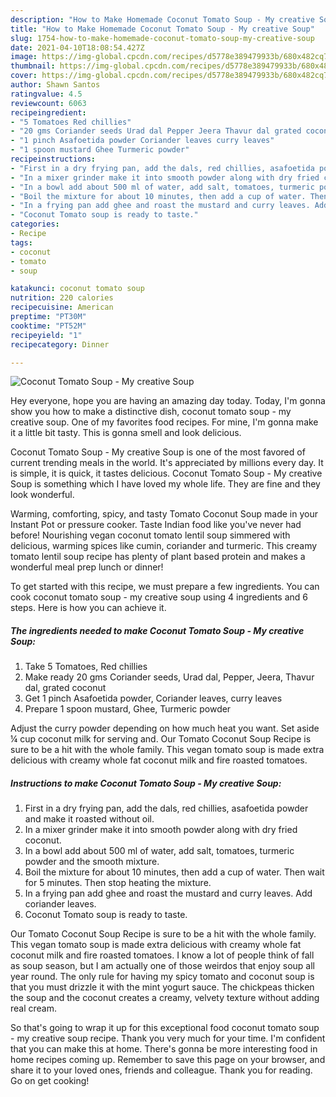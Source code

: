 ```yaml
---
description: "How to Make Homemade Coconut Tomato Soup - My creative Soup"
title: "How to Make Homemade Coconut Tomato Soup - My creative Soup"
slug: 1754-how-to-make-homemade-coconut-tomato-soup-my-creative-soup
date: 2021-04-10T18:08:54.427Z
image: https://img-global.cpcdn.com/recipes/d5778e389479933b/680x482cq70/coconut-tomato-soup-my-creative-soup-recipe-main-photo.jpg
thumbnail: https://img-global.cpcdn.com/recipes/d5778e389479933b/680x482cq70/coconut-tomato-soup-my-creative-soup-recipe-main-photo.jpg
cover: https://img-global.cpcdn.com/recipes/d5778e389479933b/680x482cq70/coconut-tomato-soup-my-creative-soup-recipe-main-photo.jpg
author: Shawn Santos
ratingvalue: 4.5
reviewcount: 6063
recipeingredient:
- "5 Tomatoes Red chillies"
- "20 gms Coriander seeds Urad dal Pepper Jeera Thavur dal grated coconut"
- "1 pinch Asafoetida powder Coriander leaves curry leaves"
- "1 spoon mustard Ghee Turmeric powder"
recipeinstructions:
- "First in a dry frying pan, add the dals, red chillies, asafoetida powder and make it roasted without oil."
- "In a mixer grinder make it into smooth powder along with dry fried coconut."
- "In a bowl add about 500 ml of water, add salt, tomatoes, turmeric powder and the smooth mixture."
- "Boil the mixture for about 10 minutes, then add a cup of water. Then wait for 5 minutes. Then stop heating the mixture."
- "In a frying pan add ghee and roast the mustard and curry leaves. Add coriander leaves."
- "Coconut Tomato soup is ready to taste."
categories:
- Recipe
tags:
- coconut
- tomato
- soup

katakunci: coconut tomato soup 
nutrition: 220 calories
recipecuisine: American
preptime: "PT30M"
cooktime: "PT52M"
recipeyield: "1"
recipecategory: Dinner

---
```



![Coconut Tomato Soup - My creative Soup](https://img-global.cpcdn.com/recipes/d5778e389479933b/680x482cq70/coconut-tomato-soup-my-creative-soup-recipe-main-photo.jpg)

Hey everyone, hope you are having an amazing day today. Today, I'm gonna show you how to make a distinctive dish, coconut tomato soup - my creative soup. One of my favorites food recipes. For mine, I'm gonna make it a little bit tasty. This is gonna smell and look delicious.

Coconut Tomato Soup - My creative Soup is one of the most favored of current trending meals in the world. It's appreciated by millions every day. It is simple, it is quick, it tastes delicious. Coconut Tomato Soup - My creative Soup is something which I have loved my whole life. They are fine and they look wonderful.

Warming, comforting, spicy, and tasty Tomato Coconut Soup made in your Instant Pot or pressure cooker. Taste Indian food like you&#39;ve never had before! Nourishing vegan coconut tomato lentil soup simmered with delicious, warming spices like cumin, coriander and turmeric. This creamy tomato lentil soup recipe has plenty of plant based protein and makes a wonderful meal prep lunch or dinner!


To get started with this recipe, we must prepare a few ingredients. You can cook coconut tomato soup - my creative soup using 4 ingredients and 6 steps. Here is how you can achieve it.

<!--inarticleads1-->

##### The ingredients needed to make Coconut Tomato Soup - My creative Soup:

1. Take 5 Tomatoes, Red chillies
1. Make ready 20 gms Coriander seeds, Urad dal, Pepper, Jeera, Thavur dal, grated coconut
1. Get 1 pinch Asafoetida powder, Coriander leaves, curry leaves
1. Prepare 1 spoon mustard, Ghee, Turmeric powder


Adjust the curry powder depending on how much heat you want. Set aside ¼ cup coconut milk for serving and. Our Tomato Coconut Soup Recipe is sure to be a hit with the whole family. This vegan tomato soup is made extra delicious with creamy whole fat coconut milk and fire roasted tomatoes. 

<!--inarticleads2-->

##### Instructions to make Coconut Tomato Soup - My creative Soup:

1. First in a dry frying pan, add the dals, red chillies, asafoetida powder and make it roasted without oil.
1. In a mixer grinder make it into smooth powder along with dry fried coconut.
1. In a bowl add about 500 ml of water, add salt, tomatoes, turmeric powder and the smooth mixture.
1. Boil the mixture for about 10 minutes, then add a cup of water. Then wait for 5 minutes. Then stop heating the mixture.
1. In a frying pan add ghee and roast the mustard and curry leaves. Add coriander leaves.
1. Coconut Tomato soup is ready to taste.


Our Tomato Coconut Soup Recipe is sure to be a hit with the whole family. This vegan tomato soup is made extra delicious with creamy whole fat coconut milk and fire roasted tomatoes. I know a lot of people think of fall as soup season, but I am actually one of those weirdos that enjoy soup all year round. The only rule for having my spicy tomato and coconut soup is that you must drizzle it with the mint yogurt sauce. The chickpeas thicken the soup and the coconut creates a creamy, velvety texture without adding real cream. 

So that's going to wrap it up for this exceptional food coconut tomato soup - my creative soup recipe. Thank you very much for your time. I'm confident that you can make this at home. There's gonna be more interesting food in home recipes coming up. Remember to save this page on your browser, and share it to your loved ones, friends and colleague. Thank you for reading. Go on get cooking!
